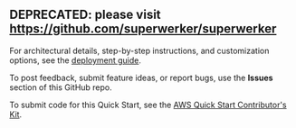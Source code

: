 ## DEPRECATED: please visit https://github.com/superwerker/superwerker

For architectural details, step-by-step instructions, and customization options, see the [deployment guide](https://aws-quickstart.github.io/quickstart-superwerker/).

To post feedback, submit feature ideas, or report bugs, use the **Issues** section of this GitHub repo. 

To submit code for this Quick Start, see the [AWS Quick Start Contributor's Kit](https://aws-quickstart.github.io/).
